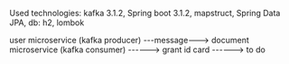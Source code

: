 Used technologies:
kafka 3.1.2,
Spring boot 3.1.2,
mapstruct,
Spring Data JPA,
db: h2,
lombok


user microservice (kafka producer) ---message---> document microservice (kafka consumer) ------> grant id card ------> to do